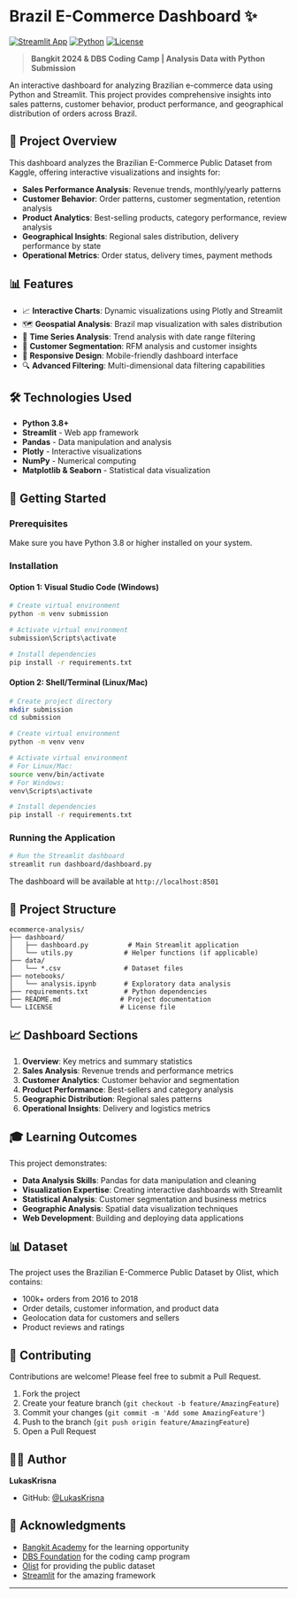 # Brazil E-Commerce Dashboard ✨

[![Streamlit App](https://static.streamlit.io/badges/streamlit_badge_black_white.svg)](https://your-app-url.streamlit.app)
[![Python](https://img.shields.io/badge/python-3.8+-blue.svg)](https://www.python.org/downloads/)
[![License](https://img.shields.io/badge/license-MIT-green.svg)](LICENSE)

> **Bangkit 2024 & DBS Coding Camp | Analysis Data with Python Submission**

An interactive dashboard for analyzing Brazilian e-commerce data using Python and Streamlit. This project provides comprehensive insights into sales patterns, customer behavior, product performance, and geographical distribution of orders across Brazil.

## 🎯 Project Overview

This dashboard analyzes the Brazilian E-Commerce Public Dataset from Kaggle, offering interactive visualizations and insights for:

- **Sales Performance Analysis**: Revenue trends, monthly/yearly patterns
- **Customer Behavior**: Order patterns, customer segmentation, retention analysis  
- **Product Analytics**: Best-selling products, category performance, review analysis
- **Geographical Insights**: Regional sales distribution, delivery performance by state
- **Operational Metrics**: Order status, delivery times, payment methods

## 📊 Features

- 📈 **Interactive Charts**: Dynamic visualizations using Plotly and Streamlit
- 🗺️ **Geospatial Analysis**: Brazil map visualization with sales distribution
- 📅 **Time Series Analysis**: Trend analysis with date range filtering
- 🎯 **Customer Segmentation**: RFM analysis and customer insights
- 📱 **Responsive Design**: Mobile-friendly dashboard interface
- 🔍 **Advanced Filtering**: Multi-dimensional data filtering capabilities

## 🛠️ Technologies Used

- **Python 3.8+**
- **Streamlit** - Web app framework
- **Pandas** - Data manipulation and analysis
- **Plotly** - Interactive visualizations
- **NumPy** - Numerical computing
- **Matplotlib & Seaborn** - Statistical data visualization

## 🚀 Getting Started

### Prerequisites

Make sure you have Python 3.8 or higher installed on your system.

### Installation

#### Option 1: Visual Studio Code (Windows)

```bash
# Create virtual environment
python -m venv submission

# Activate virtual environment
submission\Scripts\activate

# Install dependencies
pip install -r requirements.txt
```

#### Option 2: Shell/Terminal (Linux/Mac)

```bash
# Create project directory
mkdir submission
cd submission

# Create virtual environment
python -m venv venv

# Activate virtual environment
# For Linux/Mac:
source venv/bin/activate
# For Windows:
venv\Scripts\activate

# Install dependencies
pip install -r requirements.txt
```

### Running the Application

```bash
# Run the Streamlit dashboard
streamlit run dashboard/dashboard.py
```

The dashboard will be available at `http://localhost:8501`

## 📁 Project Structure

```
ecommerce-analysis/
├── dashboard/
│   ├── dashboard.py          # Main Streamlit application
│   └── utils.py             # Helper functions (if applicable)
├── data/
│   └── *.csv                # Dataset files
├── notebooks/
│   └── analysis.ipynb       # Exploratory data analysis
├── requirements.txt         # Python dependencies
├── README.md               # Project documentation
└── LICENSE                 # License file
```

## 📈 Dashboard Sections

1. **Overview**: Key metrics and summary statistics
2. **Sales Analysis**: Revenue trends and performance metrics
3. **Customer Analytics**: Customer behavior and segmentation
4. **Product Performance**: Best-sellers and category analysis
5. **Geographic Distribution**: Regional sales patterns
6. **Operational Insights**: Delivery and logistics metrics

## 🎓 Learning Outcomes

This project demonstrates:

- **Data Analysis Skills**: Pandas for data manipulation and cleaning
- **Visualization Expertise**: Creating interactive dashboards with Streamlit
- **Statistical Analysis**: Customer segmentation and business metrics
- **Geographic Analysis**: Spatial data visualization techniques
- **Web Development**: Building and deploying data applications

## 📊 Dataset

The project uses the Brazilian E-Commerce Public Dataset by Olist, which contains:
- 100k+ orders from 2016 to 2018
- Order details, customer information, and product data
- Geolocation data for customers and sellers
- Product reviews and ratings

## 🤝 Contributing

Contributions are welcome! Please feel free to submit a Pull Request.

1. Fork the project
2. Create your feature branch (`git checkout -b feature/AmazingFeature`)
3. Commit your changes (`git commit -m 'Add some AmazingFeature'`)
4. Push to the branch (`git push origin feature/AmazingFeature`)
5. Open a Pull Request


## 👨‍💻 Author

**LukasKrisna**
- GitHub: [@LukasKrisna](https://github.com/LukasKrisna)

## 🙏 Acknowledgments

- [Bangkit Academy](https://bangkit.academy/) for the learning opportunity
- [DBS Foundation](https://www.dbs.com/dbsfoundation) for the coding camp program
- [Olist](https://olist.com/) for providing the public dataset
- [Streamlit](https://streamlit.io/) for the amazing framework

---
